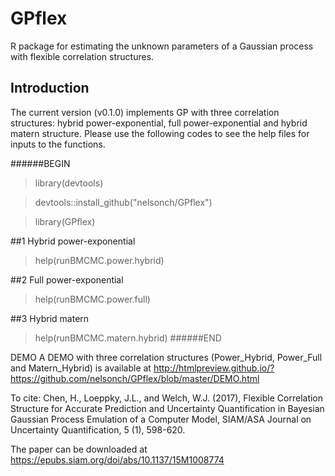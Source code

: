 # GPflex

R package for estimating the unknown parameters of a Gaussian process with flexible correlation structures. 

## Introduction

The current version (v0.1.0) implements GP with three correlation structures: hybrid power-exponential, full power-exponential and hybrid matern structure. Please use the following codes to see the help files for inputs to the functions.

######BEGIN

>library(devtools)

>devtools::install_github("nelsonch/GPflex")

>library(GPflex)

##1 Hybrid power-exponential

>help(runBMCMC.power.hybrid)

##2 Full power-exponential

>help(runBMCMC.power.full)

##3 Hybrid matern

>help(runBMCMC.matern.hybrid)
######END

DEMO
A DEMO with three correlation structures (Power_Hybrid, Power_Full and Matern_Hybrid) is available at http://htmlpreview.github.io/?https://github.com/nelsonch/GPflex/blob/master/DEMO.html

To cite: Chen, H., Loeppky, J.L., and Welch, W.J. (2017), Flexible Correlation Structure for Accurate Prediction and Uncertainty Quantification in Bayesian Gaussian Process Emulation of a Computer Model, SIAM/ASA Journal on Uncertainty Quantification, 5 (1), 598-620.

The paper can be downloaded at https://epubs.siam.org/doi/abs/10.1137/15M1008774
